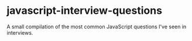 # javascript-interview-questions
A small compilation of the most common JavaScript questions I've seen in interviews.
